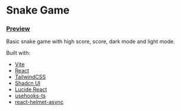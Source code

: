 # Snake Game
### [Preview](https://gh.edrf.tech/snake)
Basic snake game with high score, score, dark mode and light mode.

Built with:
- [Vite](https://vitejs.dev)
- [React](https://react.dev)
- [TailwindCSS](https://tailwindcss.com/)
- [Shadcn UI](https://ui.shadcn.com)
- [Lucide React](https://lucide.dev)
- [usehooks-ts](https://usehooks-ts.com)
- [react-helmet-async](https://www.npmjs.com/package/react-helmet-async)
